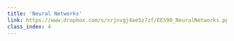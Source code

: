 ```yaml
---
title: 'Neural Networks'
link: https://www.dropbox.com/s/xrjnvgj4ae5z7zf/EE590_NeuralNetworks.pptx?dl=0
class_index: 4
---
```

